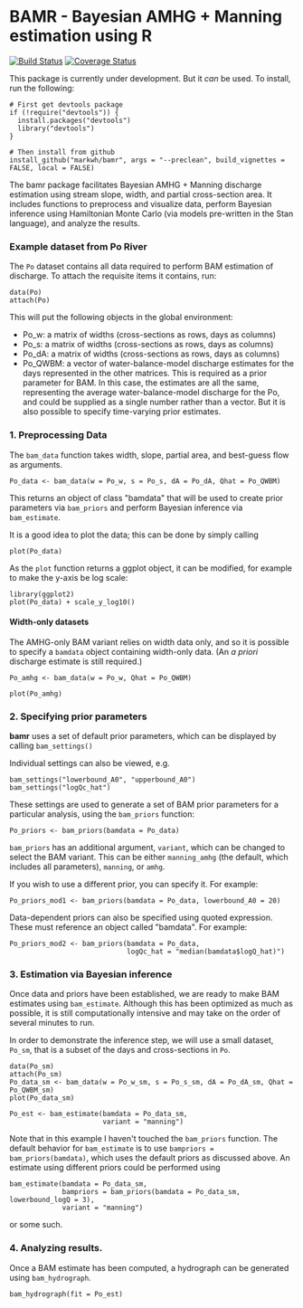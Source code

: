 # BAMR - Bayesian AMHG + Manning estimation using R

[![Build Status](https://travis-ci.org/markwh/bamr.svg?branch=master)](https://travis-ci.org/markwh/bamr)
[![Coverage Status](https://img.shields.io/codecov/c/github/markwh/bamr/master.svg)](https://codecov.io/github/markwh/bamr?branch=master)


This package is currently under development. But it *can* be used. To install, run the following:

```
# First get devtools package
if (!require("devtools")) {
  install.packages("devtools")
  library("devtools")
}

# Then install from github
install_github("markwh/bamr", args = "--preclean", build_vignettes = FALSE, local = FALSE)
```

The bamr package facilitates Bayesian AMHG + Manning discharge estimation using stream slope, width, and partial cross-section area. It includes functions to preprocess and visualize data, perform Bayesian inference using Hamiltonian Monte Carlo (via models pre-written in the Stan language), and analyze the results. 

### Example dataset from Po River

The `Po` dataset contains all data required to perform BAM estimation of discharge. To attach the requisite items it contains, run:

```
data(Po)
attach(Po)
```

This will put the following objects in the global environment:

- Po_w: a matrix of widths (cross-sections as rows, days as columns)
- Po_s: a matrix of widths (cross-sections as rows, days as columns)
- Po_dA: a matrix of widths (cross-sections as rows, days as columns)
- Po_QWBM: a vector of water-balance-model discharge estimates for the days represented in the other matrices. This is required as a prior parameter for BAM. In this case, the estimates are all the same, representing the average water-balance-model discharge for the Po, and could be supplied as a single number rather than a vector. But it is also possible to specify time-varying prior estimates.

### 1. Preprocessing Data

The `bam_data` function takes width, slope, partial area, and best-guess flow as arguments.

```
Po_data <- bam_data(w = Po_w, s = Po_s, dA = Po_dA, Qhat = Po_QWBM)
```

This returns an object of class "bamdata" that will be used to create prior parameters via `bam_priors` and perform Bayesian inference via `bam_estimate`.

It is a good idea to plot the data; this can be done by simply calling

```
plot(Po_data)
```

As the `plot` function returns a ggplot object, it can be modified, for example to make the y-axis be log scale:

```
library(ggplot2)
plot(Po_data) + scale_y_log10()
```


#### Width-only datasets

The AMHG-only BAM variant relies on width data only, and so it is possible to specify a `bamdata` object containing width-only data. (An *a priori* discharge estimate is still required.)

```
Po_amhg <- bam_data(w = Po_w, Qhat = Po_QWBM)

plot(Po_amhg)
```


### 2. Specifying prior parameters

**bamr** uses a set of default prior parameters, which can be displayed by calling `bam_settings()`

Individual settings can also be viewed, e.g.

```
bam_settings("lowerbound_A0", "upperbound_A0")
bam_settings("logQc_hat")
```

These settings are used to generate a set of BAM prior parameters for a particular analysis, using the `bam_priors` function:

```
Po_priors <- bam_priors(bamdata = Po_data)
```

`bam_priors` has an additional argument, `variant`, which can be changed to select the BAM variant. This can be either `manning_amhg` (the default, which includes all parameters), `manning`, or `amhg`. 

If you wish to use a different prior, you can specify it. For example:

```
Po_priors_mod1 <- bam_priors(bamdata = Po_data, lowerbound_A0 = 20)
```

Data-dependent priors can also be specified using quoted expression. These must reference an object called "bamdata". For example:

```
Po_priors_mod2 <- bam_priors(bamdata = Po_data, 
                             logQc_hat = "median(bamdata$logQ_hat)")
```


### 3. Estimation via Bayesian inference

Once data and priors have been established, we are ready to make BAM estimates using `bam_estimate`. Although this has been optimized as much as possible, it is still computationally intensive and may take on the order of several minutes to run. 

In order to demonstrate the inference step, we will use a small dataset, `Po_sm`, that is a subset of the days and cross-sections in `Po`. 

```{r, eval = FALSE}
data(Po_sm)
attach(Po_sm)
Po_data_sm <- bam_data(w = Po_w_sm, s = Po_s_sm, dA = Po_dA_sm, Qhat = Po_QWBM_sm)
plot(Po_data_sm)
```

```
Po_est <- bam_estimate(bamdata = Po_data_sm,
                       variant = "manning")
```

Note that in this example I haven't touched the `bam_priors` function. The default behavior for `bam_estimate` is to use `bampriors = bam_priors(bamdata)`, which uses the default priors as discussed above. An estimate using different priors could be performed using 

```{r, eval = FALSE}
bam_estimate(bamdata = Po_data_sm, 
             bampriors = bam_priors(bamdata = Po_data_sm, lowerbound_logQ = 3),
             variant = "manning")
```

or some such.

### 4. Analyzing results. 

Once a BAM estimate has been computed, a hydrograph can be generated using `bam_hydrograph`. 

```
bam_hydrograph(fit = Po_est)
```